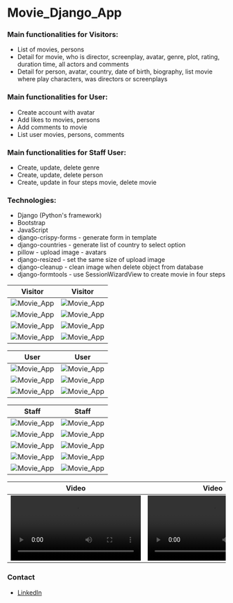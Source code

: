 # Movie_Django_App

### Main functionalities for Visitors:
- List of movies, persons
- Detail for movie, who is director, screenplay, avatar, genre, plot, rating, duration time, all actors and comments
- Detail for person, avatar, country, date of birth, biography, list movie where play characters, was directors or screenplays

### Main functionalities for User:
- Create account with avatar
- Add likes to movies, persons
- Add comments to movie
- List user movies, persons, comments

### Main functionalities for Staff User:
- Create, update, delete genre
- Create, update, delete person
- Create, update in four steps movie, delete movie

### Technologies:
* Django (Python's framework)
* Bootstrap
* JavaScript
* django-crispy-forms - generate form in template
* django-countries - generate list of country to select option
* pillow - upload image - avatars
* django-resized - set the same size of upload image
* django-cleanup - clean image when delete object from database
* django-formtools - use SessionWizardView to create movie in four steps


Visitor                                                 |Visitor                                             
:------------------------------------------------------:|:------------------------------------------------------:
![Movie_App](../main/screenshot/visitor_1.png)          |![Movie_App](../main/screenshot/visitor_2.png)
![Movie_App](../main/screenshot/visitor_3.png)          |![Movie_App](../main/screenshot/visitor_4.png)
![Movie_App](../main/screenshot/visitor_5.png)          |![Movie_App](../main/screenshot/visitor_6.png)
![Movie_App](../main/screenshot/visitor_7.png)          |![Movie_App](../main/screenshot/visitor_8.png)


User                                                    |User                                             
:------------------------------------------------------:|:------------------------------------------------------:
![Movie_App](../main/screenshot/user_1.png)             |![Movie_App](../main/screenshot/user_2.png)
![Movie_App](../main/screenshot/user_3.png)             |![Movie_App](../main/screenshot/user_4.png)
![Movie_App](../main/screenshot/user_5.png)             |![Movie_App](../main/screenshot/user_6.png)


Staff                                                   |Staff                                            
:------------------------------------------------------:|:------------------------------------------------------:
![Movie_App](../main/screenshot/staff_1.png)            |![Movie_App](../main/screenshot/staff_2.png)
![Movie_App](../main/screenshot/staff_3.png)            |![Movie_App](../main/screenshot/staff_4.png)
![Movie_App](../main/screenshot/staff_5.png)            |![Movie_App](../main/screenshot/staff_6.png)
![Movie_App](../main/screenshot/staff_7.png)            |![Movie_App](../main/screenshot/staff_8.png)
![Movie_App](../main/screenshot/staff_9.png)            |![Movie_App](../main/screenshot/staff_10.png)


Video                                                   |Video                                            
:------------------------------------------------------:|:------------------------------------------------------:
![Movie_App](../main/screenshot/video_1.webm)           |![Movie_App](../main/screenshot/video_2.webm)


### Contact
* [LinkedIn](https://www.linkedin.com/in/mariusz-kuleta/)